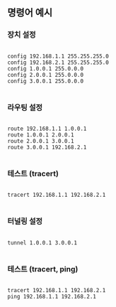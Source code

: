<h2>명령어 예시</h2>

<h3>장치 설정</h3>
<pre>
<code>
config 192.168.1.1 255.255.255.0
config 192.168.2.1 255.255.255.0
config 1.0.0.1 255.0.0.0
config 2.0.0.1 255.0.0.0
config 3.0.0.1 255.0.0.0
</code>
</pre>

<h3>라우팅 설정</h3>
<pre>
<code>
route 192.168.1.1 1.0.0.1
route 1.0.0.1 2.0.0.1
route 2.0.0.1 3.0.0.1
route 3.0.0.1 192.168.2.1
</code>
</pre>

<h3>테스트 (tracert)</h3>
<pre>
<code>
tracert 192.168.1.1 192.168.2.1
</code>
</pre>

<h3>터널링 설정</h3>
<pre>
<code>
tunnel 1.0.0.1 3.0.0.1
</code>
</pre>

<h3>테스트 (tracert, ping)</h3>
<pre>
<code>
tracert 192.168.1.1 192.168.2.1
ping 192.168.1.1 192.168.2.1
</code>
</pre>